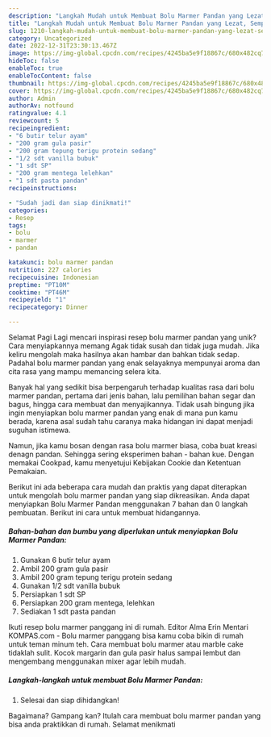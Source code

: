 ```yaml
---
description: "Langkah Mudah untuk Membuat Bolu Marmer Pandan yang Lezat, Sempurna"
title: "Langkah Mudah untuk Membuat Bolu Marmer Pandan yang Lezat, Sempurna"
slug: 1210-langkah-mudah-untuk-membuat-bolu-marmer-pandan-yang-lezat-sempurna
category: Uncategorized
date: 2022-12-31T23:30:13.467Z
image: https://img-global.cpcdn.com/recipes/4245ba5e9f18867c/680x482cq70/bolu-marmer-pandan-foto-resep-utama.jpg
hideToc: false
enableToc: true
enableTocContent: false
thumbnail: https://img-global.cpcdn.com/recipes/4245ba5e9f18867c/680x482cq70/bolu-marmer-pandan-foto-resep-utama.jpg
cover: https://img-global.cpcdn.com/recipes/4245ba5e9f18867c/680x482cq70/bolu-marmer-pandan-foto-resep-utama.jpg
author: Admin
authorAv: notfound
ratingvalue: 4.1
reviewcount: 5
recipeingredient:
- "6 butir telur ayam"
- "200 gram gula pasir"
- "200 gram tepung terigu protein sedang"
- "1/2 sdt vanilla bubuk"
- "1 sdt SP"
- "200 gram mentega lelehkan"
- "1 sdt pasta pandan"
recipeinstructions:

- "Sudah jadi dan siap dinikmati!"
categories:
- Resep
tags:
- bolu
- marmer
- pandan

katakunci: bolu marmer pandan 
nutrition: 227 calories
recipecuisine: Indonesian
preptime: "PT10M"
cooktime: "PT46M"
recipeyield: "1"
recipecategory: Dinner

---
```



Selamat Pagi Lagi mencari inspirasi resep bolu marmer pandan yang unik? Cara menyiapkannya memang Agak tidak susah dan tidak juga mudah. Jika keliru mengolah maka hasilnya akan hambar dan bahkan tidak sedap. Padahal bolu marmer pandan yang enak selayaknya mempunyai aroma dan cita rasa yang mampu memancing selera kita.


Banyak hal yang sedikit bisa berpengaruh terhadap kualitas rasa dari bolu marmer pandan, pertama dari jenis bahan, lalu pemilihan bahan segar dan bagus, hingga cara membuat dan menyajikannya. Tidak usah bingung jika ingin menyiapkan bolu marmer pandan yang enak di mana pun kamu berada, karena asal sudah tahu caranya maka hidangan ini dapat menjadi suguhan istimewa.

Namun, jika kamu bosan dengan rasa bolu marmer biasa, coba buat kreasi denagn pandan. Sehingga sering eksperimen bahan - bahan kue. Dengan memakai Cookpad, kamu menyetujui Kebijakan Cookie dan Ketentuan Pemakaian.


Berikut ini ada beberapa cara mudah dan praktis yang dapat diterapkan untuk mengolah bolu marmer pandan yang siap dikreasikan. Anda dapat menyiapkan Bolu Marmer Pandan menggunakan 7 bahan dan 0 langkah pembuatan. Berikut ini cara untuk membuat hidangannya.

<!--inarticleads1-->

##### Bahan-bahan dan bumbu yang diperlukan untuk menyiapkan Bolu Marmer Pandan:

1. Gunakan 6 butir telur ayam
1. Ambil 200 gram gula pasir
1. Ambil 200 gram tepung terigu protein sedang
1. Gunakan 1/2 sdt vanilla bubuk
1. Persiapkan 1 sdt SP
1. Persiapkan 200 gram mentega, lelehkan
1. Sediakan 1 sdt pasta pandan


Ikuti resep bolu marmer panggang ini di rumah. Editor Alma Erin Mentari KOMPAS.com - Bolu marmer panggang bisa kamu coba bikin di rumah untuk teman minum teh. Cara membuat bolu marmer atau marble cake tidaklah sulit. Kocok margarin dan gula pasir halus sampai lembut dan mengembang menggunakan mixer agar lebih mudah. 

<!--inarticleads2-->

##### Langkah-langkah untuk membuat Bolu Marmer Pandan:


1. Selesai dan siap dihidangkan!



Bagaimana? Gampang kan? Itulah cara membuat bolu marmer pandan yang bisa anda praktikkan di rumah. Selamat menikmati
